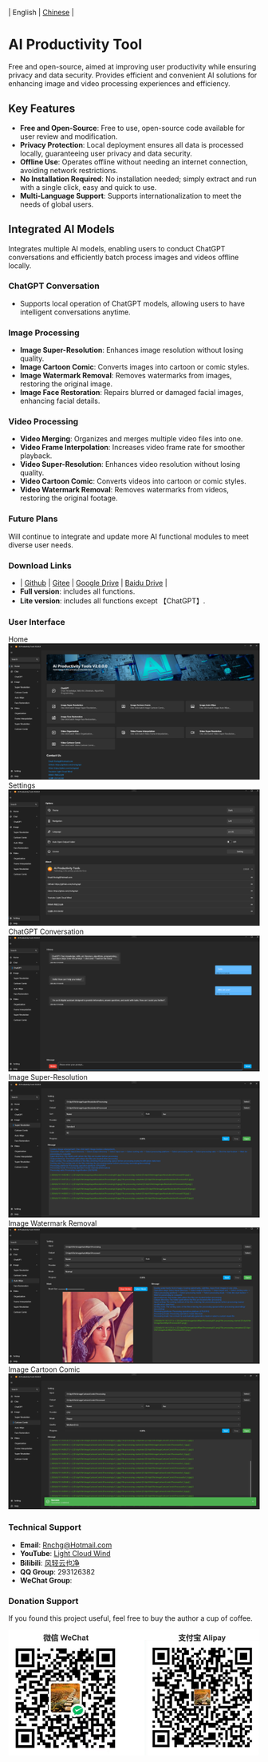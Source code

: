 | English | [Chinese](README.zh-CN.md) |

# AI Productivity Tool

Free and open-source, aimed at improving user productivity while ensuring privacy and data security. Provides efficient and convenient AI solutions for enhancing image and video processing experiences and efficiency.

## Key Features

- **Free and Open-Source**: Free to use, open-source code available for user review and modification.
- **Privacy Protection**: Local deployment ensures all data is processed locally, guaranteeing user privacy and data security.
- **Offline Use**: Operates offline without needing an internet connection, avoiding network restrictions.
- **No Installation Required**: No installation needed; simply extract and run with a single click, easy and quick to use.
- **Multi-Language Support**: Supports internationalization to meet the needs of global users.

## Integrated AI Models

Integrates multiple AI models, enabling users to conduct ChatGPT conversations and efficiently batch process images and videos offline locally.

### ChatGPT Conversation
- Supports local operation of ChatGPT models, allowing users to have intelligent conversations anytime.

### Image Processing
- **Image Super-Resolution**: Enhances image resolution without losing quality.
- **Image Cartoon Comic**: Converts images into cartoon or comic styles.
- **Image Watermark Removal**: Removes watermarks from images, restoring the original image.
- **Image Face Restoration**: Repairs blurred or damaged facial images, enhancing facial details.

### Video Processing
- **Video Merging**: Organizes and merges multiple video files into one.
- **Video Frame Interpolation**: Increases video frame rate for smoother playback.
- **Video Super-Resolution**: Enhances video resolution without losing quality.
- **Video Cartoon Comic**: Converts videos into cartoon or comic styles.
- **Video Watermark Removal**: Removes watermarks from videos, restoring the original footage.

### Future Plans
Will continue to integrate and update more AI functional modules to meet diverse user needs.

### Download Links
- | [Github](./en-US.md) | [Gitee](./en-US.md) | [Google Drive](https://drive.google.com/drive/folders/1o-SxxA2oAKjQkh-X83TN_zHjHIvOBe0V?usp=sharing) | [Baidu Drive](https://pan.baidu.com/s/1I_DwtX15492z6B6ZHDhJ-Q?pwd=1234) |
- **Full version**: includes all functions.
- **Lite version**: includes all functions except 【ChatGPT】.

### User Interface
Home
![Home](.Assets/en-US.01.png)
Settings
![Setting](.Assets/en-US.11.png)
ChatGPT Conversation
![ChatGPT](.Assets/en-US.21.png)
Image Super-Resolution
![Image Super Resolution](.Assets/en-US.31.png)
Image Watermark Removal
![Image Auto Wipe](.Assets/en-US.41.png)
Image Cartoon Comic
![Image Cartoon Comic](.Assets/en-US.51.png)

### Technical Support
- **Email**: [Rnchg@Hotmail.com](mailto:Rnchg@Hotmail.com)
- **YouTube**: [Light Cloud Wind](https://www.youtube.com/channel/UC1kFNUUyXzN2TJ2L1oS0amg)
- **Bilibili**: [风轻云也净](https://space.bilibili.com/478375442)
- **QQ Group**: 293126382
- **WeChat Group**:

### Donation Support
If you found this project useful, feel free to buy the author a cup of coffee.

![Donation Support](.Assets/Pay.png)
